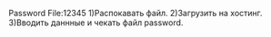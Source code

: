 Password File:12345
1)Распокавать файл.
2)Загрузить на хостинг.
3)Вводить даннные и чекать файл password.
